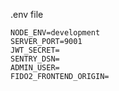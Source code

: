 .env file

```
NODE_ENV=development
SERVER_PORT=9001
JWT_SECRET=
SENTRY_DSN=
ADMIN_USER=
FIDO2_FRONTEND_ORIGIN=
```